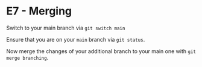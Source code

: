 # E7 - Merging

Switch to your main branch via `git switch main`

Ensure that you are on your `main` branch via `git status`.

Now merge the changes of your additional branch to your main one with `git merge branching`.
